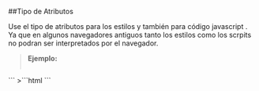 ##Tipo de Atributos

Use el tipo de atributos para los estilos y también para código javascript . Ya que en algunos navegadores antiguos tanto los estilos como los scrpits no podran ser interpretados por el navegador.

>**Ejemplo:**
>```html
<!-- No Recomendado -->
<script src='http://frontend-labs.com/js/jquery.js'></script>
<link href='http://frontend-labs.com/css/admin.css' rel='stylesheet'/>
```
>```html
<!-- Recomendado -->
<link href="http://frontend-labs.com/css/admin.css" rel="stylesheet" type="text/css"/>
<script src="http://frontend-labs.com/js/jquery.js" type="text/javascript" ></script>
```


